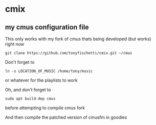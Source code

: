 # cmix

## my cmus configuration file

This only works with my fork of cmus
thats being developed (but works) right now

    git clone https://github.com/tonyfischetti/cmix.git ~/cmus

Don't forget to

    ln -s LOCATION_OF_MUSIC /home/tony/music

or whatever for the playlists to work

Oh, and don't forget to

    sudo apt build-dep cmus

before attempting to compile cmus fork

And then compile the patched version of cmusfm in goodies

